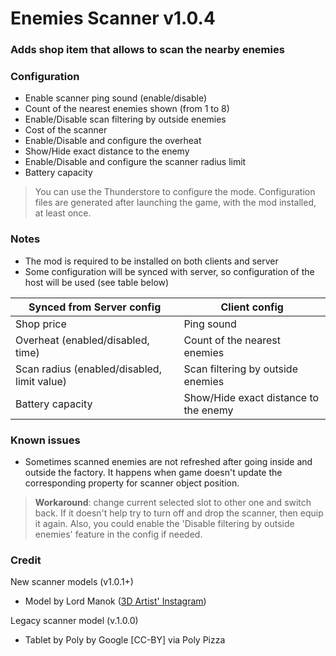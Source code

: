 # Enemies Scanner v1.0.4
### Adds shop item that allows to scan the nearby enemies

### Configuration
* Enable scanner ping sound (enable/disable)
* Count of the nearest enemies shown (from 1 to 8)
* Enable/Disable scan filtering by outside enemies
* Cost of the scanner
* Enable/Disable and configure the overheat
* Show/Hide exact distance to the enemy
* Enable/Disable and configure the scanner radius limit
* Battery capacity
> You can use the Thunderstore to configure the mode. Configuration files are generated after launching the game, with the mod installed, at least once.

### Notes
* The mod is required to be installed on both clients and server
* Some configuration will be synced with server, so configuration of the host will be used (see table below)

| Synced from Server config                   | Client config                         |
|---------------------------------------------|---------------------------------------|
| Shop price                                  | Ping sound                            |
| Overheat (enabled/disabled, time)           | Count of the nearest enemies          |
| Scan radius (enabled/disabled, limit value) | Scan filtering by outside enemies     |
| Battery capacity                            | Show/Hide exact distance to the enemy |


### Known issues
- Sometimes scanned enemies are not refreshed after going inside and outside the factory. It happens when game doesn't update the corresponding property for scanner object position.
> **Workaround**: change current selected slot to other one and switch back. If it doesn't help try to turn off and drop the scanner, then equip it again. Also, you could enable the 'Disable filtering by outside enemies' feature in the config if needed.

### Credit
New scanner models (v1.0.1+)
* Model by Lord Manok ([3D Artist' Instagram](https://www.instagram.com/lord_manok/))

Legacy scanner model (v.1.0.0)
* Tablet by Poly by Google [CC-BY] via Poly Pizza